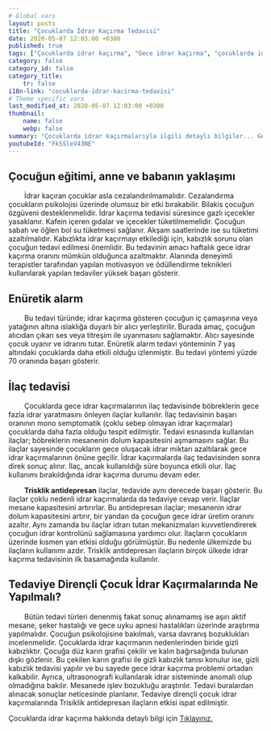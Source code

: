```yaml
---
# Global vars
layout: posts
title: "Çocuklarda İdrar Kaçırma Tedavisi"
date: 2020-05-07 12:03:00 +0300
published: true
tags: ["Çocuklarda idrar kaçırma", "Gece idrar kaçırma", "çocuklarda idrar kaçırma tipleri", "Gece idrar kaçırma tedavi", "Enüretik alarm", "çocuklarda idrar kaçırma ilaç", "Çocuklarda İdrar Kaçırma Teşhis", "Çocuklarda idrar kaçırma Tedavi", "Çocuklarda İdrar Kaçırma Nedir" ,  "çocuklarda idrar kaçırma çözüm", "çocuklarda idrar kaçırma ilaç tedavi"]
category: false
category_id: false
category_title:
    tr: false
i18n-link: "cocuklarda-idrar-kacirma-tedavisi"
# Theme specific vars
last_modified_at: 2020-05-07 12:03:00 +0300
thumbnail:
    name: false
    webp: false
summary: "Çocuklarda idrar kaçırmalarıyla ilgili detaylı bilgiler... Gece idrar kaçırma nedir? kaç tipi vardır? Gece idrar kaçırmaları nasıl tedavi edilir? Enüretik alarm, ilaç tedavisi...  Tedaviye dirençli idrar kaçırmalarda ne yapılır?"
youtubeId: "FkSSleV43NE"
---
```


##	Çocuğun eğitimi, anne ve babanın yaklaşımı

&nbsp;&nbsp;&nbsp;&nbsp;&nbsp;&nbsp;&nbsp;&nbsp;İdrar kaçıran çocuklar asla cezalandırılmamalıdır. Cezalandırma çocukların psikolojisi üzerinde olumsuz bir etki bırakabilir. Bilakis çocuğun özgüveni desteklenmelidir. İdrar kaçırma tedavisi süresince gazlı içecekler yasaklanır. Kafein içeren gıdalar ve içecekler tüketilmemelidir. Çocuğun sabah ve öğlen bol su tüketmesi sağlanır. Akşam saatlerinde ise su tüketimi azaltılmalıdır. Kabızlıkta idrar kaçırmayı etkilediği için, kabızlık sorunu olan çocuğun tedavi edilmesi önemlidir. Bu tedavinin amacı haftalık gece idrar kaçırma oranını mümkün olduğunca azaltmaktır. Alanında deneyimli terapistler tarafından yapılan motivasyon ve ödüllendirme teknikleri kullanılarak yapılan tedaviler yüksek başarı gösterir.

##	Enüretik alarm

&nbsp;&nbsp;&nbsp;&nbsp;&nbsp;&nbsp;&nbsp;&nbsp;Bu tedavi türünde; idrar kaçırma gösteren çocuğun iç çamaşırına veya yatağının altına ıslaklığa duyarlı bir alıcı yerleştirilir. Burada amaç, çocuğun alıcıdan çıkan ses veya titreşim ile uyanmasını sağlamaktır. Alıcı sayesinde çocuk uyanır ve idrarını tutar. Enüretik alarm tedavi yönteminin 7 yaş altındaki çocuklarda daha etkili olduğu izlenmiştir. Bu tedavi yöntemi yüzde 70 oranında başarı gösterir.

##	İlaç tedavisi

&nbsp;&nbsp;&nbsp;&nbsp;&nbsp;&nbsp;&nbsp;&nbsp;Çocuklarda gece idrar kaçırmalarının ilaç tedavisinde böbreklerin gece fazla idrar yaratmasını önleyen ilaçlar kullanılır. İlaç tedavisinin başarı oranının mono semptomatik (çoklu sebep olmayan idrar kaçırmalar) çocuklarda daha fazla olduğu tespit edilmiştir. Tedavi esnasında kullanılan ilaçlar; böbreklerin mesanenin dolum kapasitesini aşmamasını sağlar. Bu ilaçlar sayesinde çocukların gece oluşacak idrar miktarı azaltılarak gece idrar kaçırmalarının önüne geçilir. İdrar kaçırmalarda ilaç tedavisinden sonra direk sonuç alınır. İlaç, ancak kullanıldığı süre boyunca etkili olur. İlaç kullanımı bırakıldığında idrar kaçırma durumu devam eder.


&nbsp;&nbsp;&nbsp;&nbsp;&nbsp;&nbsp;&nbsp;&nbsp;**Trisklik antidepresan** ilaçlar, tedavide aynı derecede başarı gösterir. Bu ilaçlar çoklu nedenli idrar kaçırmalarda da tedaviye cevap verir. İlaçlar mesane kapasitesini artırırlar. Bu antidepresan ilaçlar; mesanenin idrar dolum kapasitesini artırır, bir yandan da çocuğun gece idrar üretim oranını azaltır. Aynı zamanda bu ilaçlar idrarı tutan mekanizmaları kuvvetlendirerek çocuğun idrar kontrolünü sağlamasına yardımcı olur.   İlaçların çocukların üzerinde kısmen yan etkisi olduğu görülmüştür. Bu nedenle ülkemizde bu ilaçların kullanımı azdır. Trisklik antidepresan ilaçların birçok ülkede idrar kaçırma tedavisinin ilk basamağında kullanılır.

## Tedaviye Dirençli Çocuk İdrar Kaçırmalarında Ne Yapılmalı?

&nbsp;&nbsp;&nbsp;&nbsp;&nbsp;&nbsp;&nbsp;&nbsp;Bütün tedavi türleri denenmiş fakat sonuç alınamamış ise aşırı aktif mesane, şeker hastalığı ve gece uyku apnesi hastalıkları üzerinde araştırma yapılmalıdır. Çocuğun psikolojisine bakılmalı, varsa davranış bozuklukları incelenmelidir. Çocuklarda idrar kaçırmanın nedenlerinden biride gizli kabızlıktır.  Çocuğa düz karın grafisi çekilir ve kalın bağırsağında bulunan dışkı gözlenir. Bu çekilen karın grafisi ile gizli kabızlık tanısı konulur ise, gizli kabızlık tedavisi yapılır ve bu sayede gece idrar kaçırma problemi ortadan kalkabilir. Ayrıca, ultrasonografi kullanılarak idrar sisteminde anomali olup olmadığına bakılır. Mesanede işlev bozukluğu araştırılır. Tedavi buralardan alınacak sonuçlar neticesinde planlanır. Tedaviye dirençli çocuk idrar kaçırmalarında Trisiklik antidepresan ilaçların etkisi ispat edilmiştir.    

Çocuklarda idrar kaçırma hakkında detaylı bilgi için [Tıklayınız.](https://www.onoluroloji.com/cocuklarda-idrar-kacirma)
